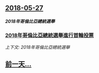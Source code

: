 ## [2018-05-27](/zh/news/2018/05/27/index.md)

##### 2018年哥倫比亞總統選舉
### [2018年哥倫比亞總統選舉進行首輪投票 ](/zh/news/2018/05/27/2018年哥倫比亞總統選舉進行首輪投票.md)
_上下文: 2018年哥倫比亞總統選舉_

## [前一天...](/zh/news/2018/05/26/index.md)

